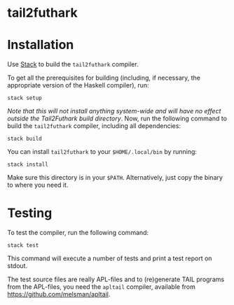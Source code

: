 # tail2futhark


Installation
============

Use [Stack](http://haskellstack.org) to build the `tail2futhark` compiler.

To get all the prerequisites for building (including, if necessary,
the appropriate version of the Haskell compiler), run:

    stack setup

*Note that this will not install anything system-wide and will have no
effect outside the Tail2Futhark build directory*.  Now, run the
following command to build the `tail2futhark` compiler, including all
dependencies:

    stack build

You can install `tail2futhark` to your `$HOME/.local/bin`
by running:

    stack install

Make sure this directory is in your `$PATH`.  Alternatively, just copy
the binary to where you need it.

Testing
=======

To test the compiler, run the following command:

    stack test

This command will execute a number of tests and print a test report on
stdout.

The test source files are really APL-files and to (re)generate TAIL
programs from the APL-files, you need the `apltail` compiler,
available from https://github.com/melsman/apltail.
